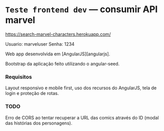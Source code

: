 # `Teste frontend dev` — consumir API marvel

https://search-marvel-characters.herokuapp.com/

Usuario: marveluser
Senha: 1234

Web app desenvolvida em [AngularJS][angularjs].

Bootstrap da aplicação feito utilizando o angular-seed.

### Requisitos

Layout responsivo e mobile first, uso dos recursos do AngularJS, tela de login e proteção de rotas.

### TODO

Erro de CORS ao tentar recuperar a URL das comics através do ID (modal das histórias dos personagens).
